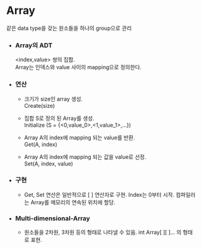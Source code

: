 # Array
같은 data type을 갖는 원소들을 하나의 group으로 관리

- ### **Array의 ADT**
    <index,value> 쌍의 집합.<br/>
    Array는 인덱스와 value 사이의 mapping으로 정의한다.

- ### **연산**  
  - <p>
      크기가 size인 array 생성.<br/>
      Create(size)
    </p>
  - <p>
      집합 S로 정의 된 Array를 생성.<br/>
      Initialize (S = {<0,value_0>,<1,value_1>,...<n, value_n>})        
    </p>
   - <p>
     Array A의 index에 mapping 되는 value를 반환.<br/>
     Get(A, index)
  - <p>
      Array A의 index에 mapping 되는 값을 value로 선정.<br/>
      Set(A, index, value)
    </P>
- ### **구현**
  - <p>
    Get, Set 연산은 일반적으로 [ ] 연산자로 구현.
    Index는 0부터 시작.
    컴파일러는 Array를 메모리의 연속된 위치에 할당.
    </p>

- ### **Multi-dimensional-Array**
  - <p>
    원소들을 2차원, 3차원 등의 형태로 나타낼 수 있음.
    int Array[ ][ ]... 의 형태로 표현.
    </p>

  
